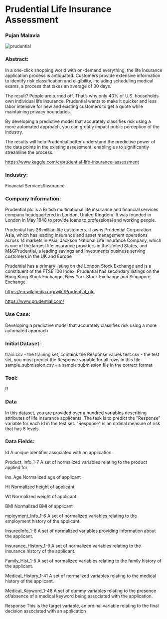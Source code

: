 # Prudential Life Insurance Assessment
### Pujan Malavia

![prudential](https://user-images.githubusercontent.com/19572673/62430711-14dcd800-b6ee-11e9-9fb6-37f4715be0ee.png)

### Abstract:
In a one-click shopping world with on-demand everything, the life insurance application process is antiquated. Customers provide extensive information to identify risk classification and eligibility, including scheduling medical exams, a process that takes an average of 30 days.

The result? People are turned off. That’s why only 40% of U.S. households own individual life insurance. Prudential wants to make it quicker and less labor intensive for new and existing customers to get a quote while maintaining privacy boundaries.

By developing a predictive model that accurately classifies risk using a more automated approach, you can greatly impact public perception of the industry.

The results will help Prudential better understand the predictive power of the data points in the existing assessment, enabling us to significantly streamline the process. 

https://www.kaggle.com/c/prudential-life-insurance-assessment

### Industry:
Financial Services/Insurance

### Company Information:
Prudential plc is a British multinational life insurance and financial services company headquartered in London, United Kingdom. It was founded in London in May 1848 to provide loans to professional and working people.

Prudential has 26 million life customers. It owns Prudential Corporation Asia, which has leading insurance and asset management operations across 14 markets in Asia, Jackson National Life Insurance Company, which is one of the largest life insurance providers in the United States, and M&GPrudential, a leading savings and investments business serving customers in the UK and Europe 

Prudential has a primary listing on the London Stock Exchange and is a constituent of the FTSE 100 Index. Prudential has secondary listings on the Hong Kong Stock Exchange, New York Stock Exchange and Singapore Exchange. 

https://en.wikipedia.org/wiki/Prudential_plc

https://www.prudential.com/

### Use Case:

Developing a predictive model that accurately classifies risk using a more automated approach

### Initial Dataset:
train.csv - the training set, contains the Response values
test.csv - the test set, you must predict the Response variable for all rows in this file sample_submission.csv - a sample submission file in the correct format

### Tool:
R

### Data

In this dataset, you are provided over a hundred variables describing attributes of life insurance applicants. The task is to predict the "Response" variable for each Id in the test set. "Response" is an ordinal measure of risk that has 8 levels.

### Data Fields:

Id	A unique identifier associated with an application.

Product_Info_1-7	A set of normalized variables relating to the product applied for

Ins_Age		Normalized age of applicant

Ht	Normalized height of applicant

Wt	Normalized weight of applicant

BMI	Normalized BMI of applicant

mployment_Info_1-6	A set of normalized variables relating to the employment history of the applicant.

InsuredInfo_1-6	A set of normalized variables providing information about the applicant.

Insurance_History_1-9	A set of normalized variables relating to the insurance history of the applicant.

Family_Hist_1-5	A set of normalized variables relating to the family history of the applicant.

Medical_History_1-41	A set of normalized variables relating to the medical history of the applicant.

Medical_Keyword_1-48	A set of dummy variables relating to the presence of/absence of a medical keyword being associated with the application.

Response	This is the target variable, an ordinal variable relating to the final decision associated with an application
